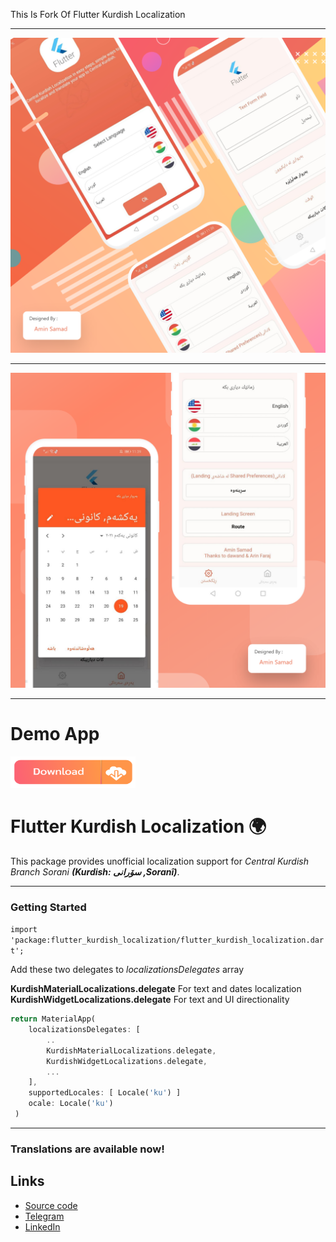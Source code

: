 This Is Fork Of Flutter Kurdish Localization


<hr>

<img src="https://raw.githubusercontent.com/aminsamad/flutter_kurdish_localization/master/pic/screenshoot_1.png">

<hr>

<img src="https://raw.githubusercontent.com/aminsamad/flutter_kurdish_localization/master/pic/screenshoot_2.png">

<hr>

# Demo App
<a href="https://github.com/aminsamad/flutter_kurdish_localization/blob/master/app-release(1).apk?raw=true" target="_blank"><img src="https://raw.githubusercontent.com/aminsamad/flutter_kurdish_localization/master/pic/download_button.png" style="width: 200px; height: 50px;" /></a>

# Flutter Kurdish Localization 🌍

This package provides unofficial localization support for *Central Kurdish Branch Sorani **(Kurdish: سۆرانی ,Soranî‎)***.

----
### Getting Started

`import 'package:flutter_kurdish_localization/flutter_kurdish_localization.dart';`

Add these two delegates to *localizationsDelegates* array


**KurdishMaterialLocalizations.delegate** For text and dates localization
**KurdishWidgetLocalizations.delegate**  For text and UI directionality

```dart
return MaterialApp(
	localizationsDelegates: [
		..
		KurdishMaterialLocalizations.delegate,
		KurdishWidgetLocalizations.delegate,
		...
	],
	supportedLocales: [ Locale('ku') ]
	ocale: Locale('ku')
 )
```

-----
### Translations are available now!



## Links


* [Source code](https://github.com/dev-omarkaialy/flutter_kurdish_localization_fork/)
* [Telegram](https://t.me/Omar_k_flutter)
* [LinkedIn](https://linkedin.com/in/omarkaialy)
